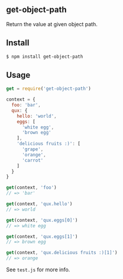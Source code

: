 ## get-object-path

Return the value at given object path.

## Install

```bash
$ npm install get-object-path
```

## Usage

```js
get = require('get-object-path')

context = {
  foo: 'bar',
  qux: {
    hello: 'world',
    eggs: [
      'white egg',
      'brown egg'
    ],
    'delicious fruits :)': [
      'grape',
      'orange',
      'carrot'
    ]
  }
}

get(context, 'foo')
// => 'bar'

get(context, 'qux.hello')
// => world

get(context, 'qux.eggs[0]')
// => white egg

get(context, 'qux.eggs[1]')
// => brown egg

get(context, 'qux.delicious fruits :)[1]')
// => orange
```

See `test.js` for more info.

